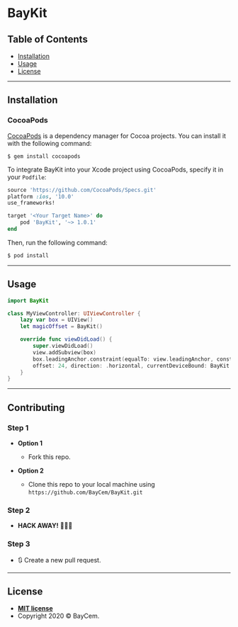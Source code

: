 # BayKit

## Table of Contents

- [Installation](#installation)
- [Usage](#usage)
- [License](#license)

---

## Installation


### CocoaPods

<a href="http://cocoapods.org/" target="_blank">CocoaPods</a> is a dependency manager for Cocoa projects. You can install it with the following command:
```shell
$ gem install cocoapods
```

To integrate BayKit into your Xcode project using CocoaPods, specify it in your `Podfile`:
```ruby
source 'https://github.com/CocoaPods/Specs.git'
platform :ios, '10.0'
use_frameworks!

target '<Your Target Name>' do
    pod 'BayKit', '~> 1.0.1'
end
```

Then, run the following command:

```bash
$ pod install
```

---

## Usage

```swift
import BayKit

class MyViewController: UIViewController {
    lazy var box = UIView()
    let magicOffset = BayKit()

    override func viewDidLoad() {
        super.viewDidLoad()
        view.addSubview(box)
        box.leadingAnchor.constraint(equalTo: view.leadingAnchor, constant: magicOffset.offseter(scaleFactor: 1.0, 
        offset: 24, direction: .horizontal, currentDeviceBound: BayKit.DeviceList.iPhone5.screenWidth)).isActive = true
    }
}
```

---

## Contributing

### Step 1

- **Option 1**
    - Fork this repo.

- **Option 2**
    - Clone this repo to your local machine using `https://github.com/BayCem/BayKit.git`

### Step 2

- **HACK AWAY!** 🔨🔨🔨

### Step 3

- 🔃 Create a new pull request.

---

## License

- **[MIT license](http://opensource.org/licenses/mit-license.php)**
- Copyright 2020 © BayCem.
